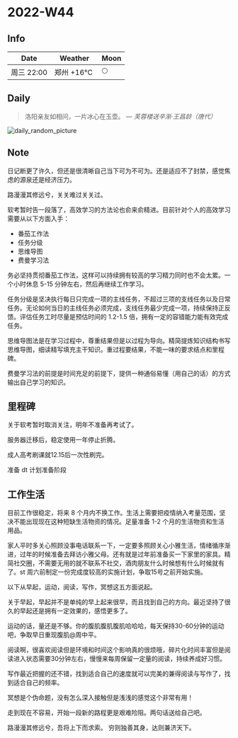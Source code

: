 # 2022-W44

## Info

| Date           | Weather      | Moon |
| -------------- | ------------ | ---- |
| 周三 22:00 | 郑州 +16°C ️   | 🌕 |

## Daily

> 洛阳亲友如相问，一片冰心在玉壶。
> — *芙蓉楼送辛渐·王昌龄（唐代）*

![daily_random_picture](https://images.unsplash.com/photo-1485874132365-6412a19f94ba?crop=entropy&cs=tinysrgb&fit=crop&fm=jpg&h=1080&ixid=MnwxfDB8MXxyYW5kb218MHx8bW91bnRhaW4sd2F0ZXIsbGFuZHNjYXBlLGdhbGF4eSxjaXR5fHx8fHx8MTY2ODAwMjQ1NA&ixlib=rb-4.0.3&q=80&utm_campaign=api-credit&utm_medium=referral&utm_source=unsplash_source&w=1920)

## Note

日记断更了许久，但还是很清晰自己当下可为不可为。还是适应不了封禁，感觉焦虑的源泉还是经济压力。

路漫漫其修远兮，关关难过关关过。

软考暂时告一段落了，高效学习的方法论也俞来俞精进。目前针对个人的高效学习需要从以下方面入手：

 -  番茄工作法
 -  任务分级
 -  思维导图
 -  费曼学习法

务必坚持贯彻番茄工作法，这样可以持续拥有较高的学习精力同时也不会太累。一个小时休息 5-15 分钟左右，然后再继续工作学习。

任务分级是坚决执行每日只完成一项的主线任务，不超过三项的支线任务以及日常任务。无论如何当日的主线任务必须完成，支线任务最少完成一项，持续保持正反馈。评估任务工时尽量是预估时间的 1.2-1.5 倍，拥有一定的容错能力能有效完成任务。

思维导图法是在学习过程中，尊重结果但是以过程为导向。精简提炼知识结构书写思维导图，细读精写填充主干知识。重过程要结果，不能一味的要求结点和里程碑。

费曼学习法的前提是时间充足的前提下，提供一种通俗易懂（用自己的话）的方式输出自己学习的知识。

## 里程碑

关于软考暂时取消关注，明年不准备再考试了。

服务器迁移后，稳定使用一年停止折腾。

成人高考刷课就12.15后一次性刷完。

准备 dt 计划准备阶段

## 工作生活

目前工作很稳定，将来 8 个月内不换工作。生活上需要把疫情纳入考量范围，坚决不能出现现在这种短缺生活物资的情况。足量准备 1-2 个月的生活物资和生活用品。

家人平时多关心照顾没事电话联系一下，一定要多照顾关心小雅生活，情绪循序渐进，过年的时候准备去拜访小雅父母。还有就是过年前准备买一下家里的家具。精简社交圈，不需要无用的就不联系不社交，酒肉朋友什么时候想有什么时候就有了。st 周六前制定一份完成度较高的实施计划，争取15号之前开始实施。

以下从早起，运动，阅读，写作，冥想这五方面说起。

关于早起，早起并不是单纯的早上起来很早，而且找到自己的方向。最近坚持了很久的早起还是拥有一定效果的，感悟更多了。

运动的话，量还是不够。你的腹肌腹肌腹肌哈哈哈，每天保持30-60分钟的运动吧，争取早日重现腹肌@周中平。

阅读啊，很喜欢阅读但是环境和时间这个影响真的很烦哦，碎片化时间丰富但是阅读进入状态需要30分钟左右，慢慢来每周保留一定量的阅读，持续养成好习惯。

写作最近把握的还不错，找到适合自己的速度就可以完美的兼得阅读与写作了，找到适合自己的频率。

冥想是个伪命题，没有怎么深入接触但是浅浅的感觉这个非常有用！

走到现在不容易，开始一段新的路程更是艰难险阻。两句话送给自己吧。

路漫漫其修远兮，吾将上下而求索。
穷则独善其身，达则兼济天下。